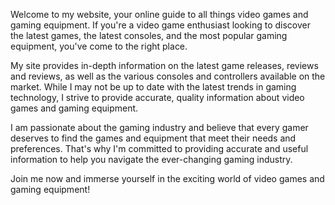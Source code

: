 Welcome to my website, your online guide to all things video games and gaming equipment. If you're a video game enthusiast looking to discover the latest games, the latest consoles, and the most popular gaming equipment, you've come to the right place. 

My site provides in-depth information on the latest game releases, reviews and reviews, as well as the various consoles and controllers available on the market. While I may not be up to date with the latest trends in gaming technology, I strive to provide accurate, quality information about video games and gaming equipment.

I am passionate about the gaming industry and believe that every gamer deserves to find the games and equipment that meet their needs and preferences. That's why I'm committed to providing accurate and useful information to help you navigate the ever-changing gaming industry.

Join me now and immerse yourself in the exciting world of video games and gaming equipment!
